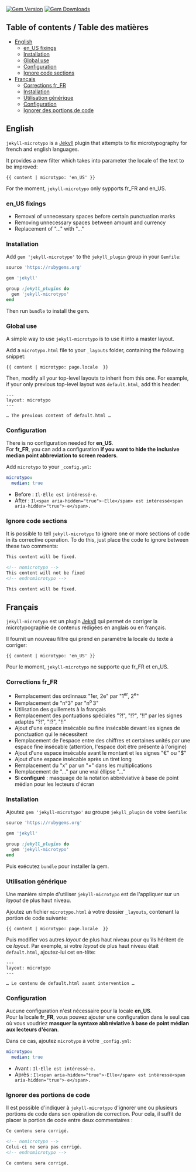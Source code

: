 [![Gem Version](https://badge.fury.io/rb/jekyll-microtypo.svg)](https://badge.fury.io/rb/jekyll-microtypo)
[![Gem Downloads](https://img.shields.io/gem/dt/jekyll-microtypo.svg?style=flat)](http://rubygems.org/gems/jekyll-microtypo)

## Table of contents / Table des matières

- [English](#english)
  - [en_US fixings](#en_us-fixings)
  - [Installation](#installation)
  - [Global use](#global-use)
  - [Configuration](#configuration)
  - [Ignore code sections](#ignore-code-sections)
- [Français](#fran%C3%A7ais)
  - [Corrections fr_FR](#corrections-fr_fr)
  - [Installation](#installation-1)
  - [Utilisation générique](#utilisation-g%C3%A9n%C3%A9rique)
  - [Configuration](#configuration-1)
  - [Ignorer des portions de code](#ignorer-des-portions-de-code)

## English

`jekyll-microtypo` is a [Jekyll](http://jekyllrb.com/) plugin that attempts to fix microtypography for french and english languages.

It provides a new filter which takes into parameter the locale of the text to be improved:

```
{{ content | microtypo: 'en_US' }}
```

For the moment, `jekyll-microtypo` only sypports fr_FR and en_US.

### en_US fixings

- Removal of unnecessary spaces before certain punctuation marks
- Removing unnecessary spaces between amount and currency
- Replacement of "..." with "..."

### Installation

Add `gem 'jekyll-microtypo'` to the `jekyll_plugin` group in your `Gemfile`:

```ruby
source 'https://rubygems.org'

gem 'jekyll'

group :jekyll_plugins do
  gem 'jekyll-microtypo'
end
```

Then run `bundle` to install the gem.

### Global use

A simple way to use `jekyll-microtypo` is to use it into a master layout.

Add a `microtypo.html` file to your `_layouts` folder, containing the following snippet:

```liquid
{{ content | microtypo: page.locale  }}
```

Then, modify all your top-level layouts to inherit from this one. For example, if your only previous top-level layout was `default.html`, add this header:

```
---
layout: microtypo
---

… The previous content of default.html …
```

### Configuration

There is no configuration needed for **en_US**.  
For **fr_FR**, you can add a configuration **if you want to hide the inclusive median point abbreviation to screen readers**.

Add `microtypo` to your `_config.yml`:

```yaml
microtypo:
  median: true
```
* Before : `Il·Elle est intéressé·e.`
* After : `Il<span aria-hidden="true">·Elle</span> est intéressé<span aria-hidden="true">·e</span>.`

### Ignore code sections

It is possible to tell `jekyll-microtypo` to ignore one or more sections of code in its corrective operation. To do this, just place the code to ignore between these two comments:

```html
This content will be fixed.

<!-- nomicrotypo -->
This content will not be fixed
<!-- endnomicrotypo -->

This content will be fixed.
```

## Français

`jekyll-microtypo` est un plugin [Jekyll](http://jekyllrb.com/) qui permet de corriger la microtypographie de contenus rédigées en anglais ou en français.

Il fournit un nouveau filtre qui prend en paramètre la locale du texte à corriger:

```
{{ content | microtypo: 'en_US' }}
```

Pour le moment, `jekyll-microtypo` ne supporte que fr_FR et en_US.

### Corrections fr_FR

- Remplacement des ordinnaux "1er, 2e" par "1<sup>er</sup>, 2<sup>e</sup>"
- Remplacement de "n°3" par "n<sup>o</sup>&#8239;3"
- Utilisation des guillemets à la français
- Remplacement des pontuations spéciales "?!", "!?", "!!" par les signes adaptés "&#8264;", "&#8265;", "&#8252;"
- Ajout d'une espace insécable ou fine insécable devant les signes de ponctuation qui le nécessitent
- Remplacement de l'espace entre des chiffres et certaines unités par une espace fine insécable (attention, l'espace doit être présente à l'origine)
- Ajout d'une espace insécable avant le montant et les signes "€" ou "$"
- Ajout d'une espace insécable après un tiret long
- Remplacement du "x" par un "&times;" dans les multiplications
- Remplacement de "..." par une vrai éllipse "..."
- **Si configuré** : masquage de la notation abbréviative à base de point médian pour les lecteurs d'écran 

### Installation

Ajoutez `gem 'jekyll-microtypo'` au groupe `jekyll_plugin` de votre `Gemfile`:

```ruby
source 'https://rubygems.org'

gem 'jekyll'

group :jekyll_plugins do
  gem 'jekyll-microtypo'
end
```

Puis exécutez `bundle` pour installer la gem.

### Utilisation générique

Une manière simple d'utiliser `jekyll-microtypo` est de l'appliquer sur un *layout* de plus haut niveau.

Ajoutez un fichier `microtypo.html` à votre dossier `_layouts`, contenant la portion de code suivante:

```liquid
{{ content | microtypo: page.locale  }}
```

Puis modifier vos autres *layout* de plus haut niveau pour qu'ils héritent de ce *layout*. Par exemple, si votre *layout* de plus haut niveau était `default.html`, ajoutez-lui cet en-tête:

```
---
layout: microtypo
---

… Le contenu de default.html avant intervention …
```

### Configuration

Aucune configuration n'est nécessaire pour la locale **en_US**.  
Pour la locale **fr_FR**, vous pouvez ajouter une configuration dans le seul cas où vous voudriez **masquer la syntaxe abbréviative à base de point médian aux lecteurs d'écran**.

Dans ce cas, ajoutez `microtypo` à votre `_config.yml`:

```yaml
microtypo:
  median: true
```

* Avant : `Il·Elle est intéressé·e.`
* Après : `Il<span aria-hidden="true">·Elle</span> est intéressé<span aria-hidden="true">·e</span>.`

### Ignorer des portions de code

Il est possible d'indiquer à `jekyll-microtypo` d'ignorer une ou plusieurs portions de code dans son opération de correction. Pour cela, il suffit de placer la portion de code entre deux commentaires :

```html
Ce contenu sera corrigé.

<!-- nomicrotypo -->
Celui-ci ne sera pas corrigé.
<!-- endnomicrotypo -->

Ce contenu sera corrigé.
```
